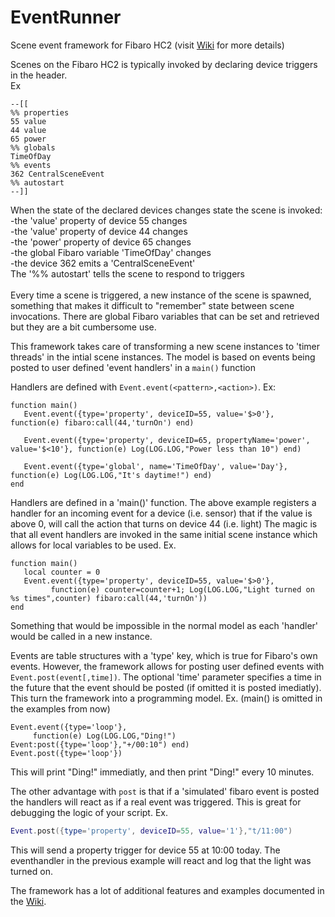 # EventRunner
Scene event framework for Fibaro HC2 (visit [Wiki](../../wiki/Home) for more details)

Scenes on the Fibaro HC2 is typically invoked by declaring device triggers in the header.</br>
Ex 
```
--[[
%% properties
55 value
44 value
65 power
%% globals
TimeOfDay
%% events
362 CentralSceneEvent
%% autostart
--]]
```
When the state of the declared devices changes state the scene is invoked:</br>
-the 'value' property of device 55 changes</br>
-the 'value' property of device 44 changes</br>
-the 'power' property of device 65 changes</br>
-the global Fibaro variable 'TimeOfDay' changes</br>
-the device 362 emits a 'CentralSceneEvent'</br>
The '%% autostart' tells the scene to respond to triggers</br>
</br>
Every time a scene is triggered, a new instance of the scene is spawned, something that makes it difficult to "remember" state between scene invocations. There are global Fibaro variables that can be set and retrieved but they are a bit cumbersome use.

This framework takes care of transforming a new scene instances to 'timer threads' in the intial scene instances. The model is based on events being posted to user defined 'event handlers' in a `main()` function

Handlers are defined with `Event.event(<pattern>,<action>)`. Ex:
```
function main()
   Event.event({type='property', deviceID=55, value='$>0'}, function(e) fibaro:call(44,'turnOn') end)
   
   Event.event({type='property', deviceID=65, propertyName='power', value='$<10'}, function(e) Log(LOG.LOG,"Power less than 10") end)
   
   Event.event({type='global', name='TimeOfDay', value='Day'}, function(e) Log(LOG.LOG,"It's daytime!") end)
end
```
Handlers are defined in a 'main()' function. The above example registers a handler for an incoming event for a device (i.e. sensor) that if the value is above 0, will call the action that turns on device 44 (i.e. light)
The magic is that all event handlers are invoked in the same initial scene instance which allows for local variables to be used. Ex.
```
function main()
   local counter = 0
   Event.event({type='property', deviceID=55, value='$>0'}, 
         function(e) counter=counter+1; Log(LOG.LOG,"Light turned on %s times",counter) fibaro:call(44,'turnOn'))
end
```
Something that would be impossible in the normal model as each 'handler' would be called in a new instance.

Events are table structures with a 'type' key, which is true for Fibaro's own events. However, the framework allows for posting user defined events with `Event.post(event[,time])`.
The optional 'time' parameter specifies a time in the future that the event should be posted (if omitted it is posted imediatly). This turn the framework into a programming model. Ex. (main() is omitted in the examples from now)
```
Event.event({type='loop'},
     function(e) Log(LOG.LOG,"Ding!") Event:post({type='loop'},"+/00:10") end)
Event.post({type='loop'})
```
This will print "Ding!" immediatly, and then print "Ding!" every 10 minutes.  

The other advantage with `post` is that if a 'simulated' fibaro event is posted the handlers will react as if a real event was triggered. This is great for debugging the logic of your script. Ex.
```Lua
Event.post({type='property', deviceID=55, value='1'},"t/11:00")
```
This will send a property trigger for device 55 at 10:00 today. The eventhandler in the previous example will react and log that the light was turned on.

The framework has a lot of additional features and examples documented in the [Wiki](../../wiki/Home).
